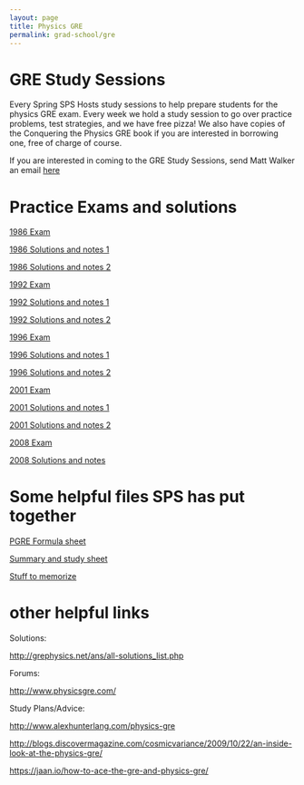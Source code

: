 ```yaml
---
layout: page
title: Physics GRE 
permalink: grad-school/gre
---
```


# GRE Study Sessions

Every Spring SPS Hosts study sessions to help prepare students for the physics GRE exam. Every week we hold a study session to go over practice problems, test strategies, and we have free pizza! We also have copies of the Conquering the Physics GRE book if you are interested in borrowing one, free of charge of course.

If you are interested in coming to the GRE Study Sessions, send Matt Walker an email [here](http://www.phys.virginia.edu/People/personal.asp?UID=mrw3te)

# Practice Exams and solutions
[1986 Exam](https://drive.google.com/file/d/0B7GA5ytgKNtGVGVObk4yZEVFT0E/view)

[1986 Solutions and notes 1](https://drive.google.com/file/d/0B7GA5ytgKNtGMzMtejgtLUUxUFU/view)

[1986 Solutions and notes 2](https://drive.google.com/file/d/1fivcIbN0UCV0KyOGytnykOQ5gTvA0egy/view)

[1992 Exam](https://drive.google.com/file/d/0B7GA5ytgKNtGX1NNdTlHOGU2T1k/view)

[1992 Solutions and notes 1](https://drive.google.com/file/d/0B7GA5ytgKNtGc2szajgtNUtQQ1E/view)

[1992 Solutions and notes 2](https://drive.google.com/file/d/1AQgWwrTZczw7eqH4tQfj7QMI0HfzVLnd/view)

[1996 Exam](https://drive.google.com/file/d/0B7GA5ytgKNtGWFZaaUt1ZWVURlE/view)

[1996 Solutions and notes 1](https://drive.google.com/file/d/0B7GA5ytgKNtGaTJFd1NfaXpQQTQ/view)

[1996 Solutions and notes 2](https://drive.google.com/file/d/1Y8UATZ5DFLOUZZ3ooIKLoG9_ug6mVzpj/view)

[2001 Exam](https://drive.google.com/file/d/0B7GA5ytgKNtGbXVFdFNlZW1QSTQ/view)

[2001 Solutions and notes 1](https://drive.google.com/file/d/0B7GA5ytgKNtGSzRiZlBiWGlyakU/view)

[2001 Solutions and notes 2](https://drive.google.com/file/d/142TO9oxu5CMUEivq19lVD1uFafsVPjf6/view)

[2008 Exam](https://drive.google.com/file/d/0B7GA5ytgKNtGSkFkRGg1eUhNRXc/view)

[2008 Solutions and notes](https://drive.google.com/file/d/0B7GA5ytgKNtGcWs4ZTRyUDVkMG8/view)

# Some helpful files SPS has put together
[PGRE Formula sheet](https://drive.google.com/file/d/0B7GA5ytgKNtGWGt5M0hmMmV4Y1U/view)

[Summary and study sheet](https://drive.google.com/file/d/0B7GA5ytgKNtGZkRRNnRvcUxWcGc/view)

[Stuff to memorize](https://drive.google.com/file/d/0B7GA5ytgKNtGRG8zanhRd01yZUE/view)

# other helpful links 

Solutions:

<http://grephysics.net/ans/all-solutions_list.php>

Forums: 

<http://www.physicsgre.com/>

Study Plans/Advice:

<http://www.alexhunterlang.com/physics-gre>

<http://blogs.discovermagazine.com/cosmicvariance/2009/10/22/an-inside-look-at-the-physics-gre/>

<https://jaan.io/how-to-ace-the-gre-and-physics-gre/>


